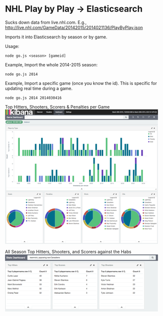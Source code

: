# NHL Play by Play -> Elasticsearch

Sucks down data from live.nhl.com.  E.g., 
http://live.nhl.com/GameData/20142015/2014021136/PlayByPlay.json

Imports it into Elasticsearch by season or by game.

Usage:
```
node go.js <season> [gameid]
```

Example, Import the whole 2014-2015 season:
```
node go.js 2014
```

Example, Import a specific game (once you know the id).  This is specific for updating real time during a game.
```
node go.js 2014 2014030416
```

Top Hitters, Shooters, Scorers & Penalties per Game
![Game Data](https://github.com/PhaedrusTheGreek/nhl-stats-elasticsearch/blob/master/game.png)

All Season Top Hitters, Shooters, and Scorers against the Habs
![Against Data](https://github.com/PhaedrusTheGreek/nhl-stats-elasticsearch/blob/master/against.png)
